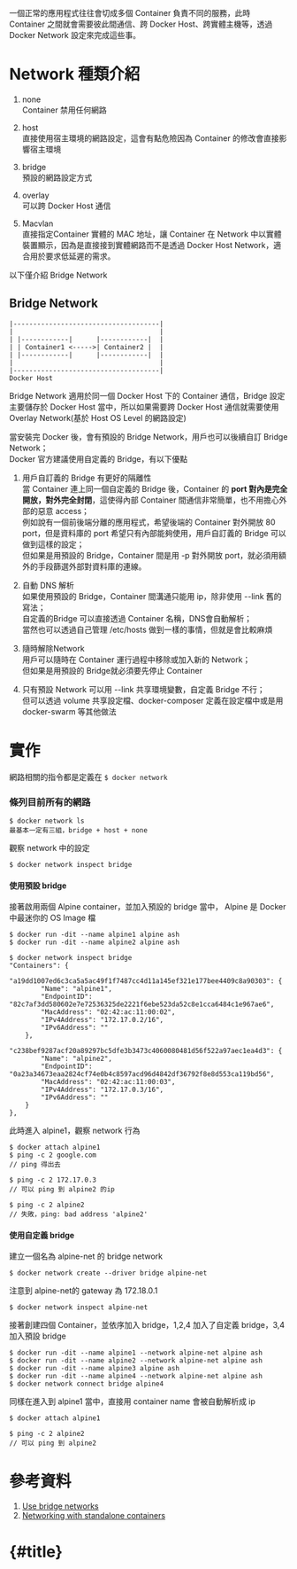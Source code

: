 一個正常的應用程式往往會切成多個 Container 負責不同的服務，此時 Container 之間就會需要彼此間通信、跨 Docker Host、跨實體主機等，透過 Docker Network 設定來完成這些事。

# Network 種類介紹

1. none  
   Container 禁用任何網路

2. host  
   直接使用宿主環境的網路設定，這會有點危險因為 Container 的修改會直接影響宿主環境

3. bridge  
   預設的網路設定方式

4. overlay  
   可以跨 Docker Host 通信

5. Macvlan  
   直接指定Container 實體的 MAC 地址，讓 Container 在 Network 中以實體裝置顯示，因為是直接接到實體網路而不是透過 Docker Host Network，適合用於要求低延遲的需求。

以下僅介紹 Bridge Network

## Bridge Network

```
|-------------------------------------|
|                                     |
| |------------|      |------------|  |
| | Container1 <----->| Container2 |  |
| |------------|      |------------|  |
|                                     |
|-------------------------------------|
Docker Host
```

Bridge Network 適用於同一個 Docker Host 下的 Container 通信，Bridge 設定主要儲存於 Docker Host 當中，所以如果需要跨 Docker Host 通信就需要使用 Overlay Network\(基於 Host OS Level 的網路設定\)

當安裝完 Docker 後，會有預設的 Bridge Network，用戶也可以後續自訂 Bridge Network；  
Docker 官方建議使用自定義的 Bridge，有以下優點

1. 用戶自訂義的 Bridge 有更好的隔離性  
   當 Container 連上同一個自定義的 Bridge 後，Container 的 **port 對內是完全開放，對外完全封閉**，這使得內部 Container 間通信非常簡單，也不用擔心外部的惡意 access；  
   例如說有一個前後端分離的應用程式，希望後端的 Container 對外開放 80 port，但是資料庫的 port 希望只有內部能夠使用，用戶自訂義的 Bridge 可以做到這樣的設定；  
   但如果是用預設的 Bridge，Container 間是用 -p 對外開放 port，就必須用額外的手段篩選外部對資料庫的連線。

2. 自動 DNS 解析  
   如果使用預設的 Bridge，Container 間溝通只能用 ip，除非使用 --link 舊的寫法；  
   自定義的Bridge 可以直接透過 Container 名稱，DNS會自動解析；  
   當然也可以透過自己管理 /etc/hosts 做到一樣的事情，但就是會比較麻煩

3. 隨時解除Network  
   用戶可以隨時在 Container 運行過程中移除或加入新的 Network；  
   但如果是用預設的 Bridge就必須要先停止 Container

4. 只有預設 Network 可以用 --link 共享環境變數，自定義 Bridge 不行；  
   但可以透過 volume 共享設定檔、docker-composer 定義在設定檔中或是用 docker-swarm 等其他做法

# 實作

網路相關的指令都是定義在 `$ docker network`

### 條列目前所有的網路

```
$ docker network ls
最基本一定有三組，bridge + host + none
```

觀察 network 中的設定

```
$ docker network inspect bridge
```

#### 使用預設 bridge

接著啟用兩個 Alpine container，並加入預設的 bridge 當中， Alpine 是 Docker 中最迷你的 OS Image 檔

```
$ docker run -dit --name alpine1 alpine ash
$ docker run -dit --name alpine2 alpine ash

$ docker network inspect bridge
"Containers": {
    "a19dd1007ed6c3ca5a5ac49f1f7487cc4d11a145ef321e177bee4409c8a90303": {
        "Name": "alpine1",
        "EndpointID": "82c7af3dd580602e7e72536325de2221f6ebe523da52c8e1cca6484c1e967ae6",
        "MacAddress": "02:42:ac:11:00:02",
        "IPv4Address": "172.17.0.2/16",
        "IPv6Address": ""
    },
    "c238bef9287acf20a89297bc5dfe3b3473c4060080481d56f522a97aec1ea4d3": {
        "Name": "alpine2",
        "EndpointID": "0a23a34673eaa2824cf74e0b4c8597acd96d4842df36792f8e8d553ca119bd56",
        "MacAddress": "02:42:ac:11:00:03",
        "IPv4Address": "172.17.0.3/16",
        "IPv6Address": ""
    }
},
```

此時進入 alpine1，觀察 network 行為

```
$ docker attach alpine1
$ ping -c 2 google.com
// ping 得出去

$ ping -c 2 172.17.0.3
// 可以 ping 到 alpine2 的ip

$ ping -c 2 alpine2
// 失敗，ping: bad address 'alpine2'
```

#### 使用自定義 bridge

建立一個名為 alpine-net 的 bridge network

```
$ docker network create --driver bridge alpine-net
```

注意到 alpine-net的 gateway 為 172.18.0.1

```
$ docker network inspect alpine-net
```

接著創建四個 Container，並依序加入 bridge，1,2,4 加入了自定義 bridge，3,4 加入預設 bridge

```
$ docker run -dit --name alpine1 --network alpine-net alpine ash
$ docker run -dit --name alpine2 --network alpine-net alpine ash
$ docker run -dit --name alpine3 alpine ash
$ docker run -dit --name alpine4 --network alpine-net alpine ash
$ docker network connect bridge alpine4
```

同樣在進入到 alpine1 當中，直接用 container name 會被自動解析成 ip

```
$ docker attach alpine1

$ ping -c 2 alpine2
// 可以 ping 到 alpine2
```

# 參考資料

1. [Use bridge networks](https://docs.docker.com/network/bridge/)
2. [Networking with standalone containers](https://docs.docker.com/network/network-tutorial-standalone/)

#  {#title}



